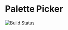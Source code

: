 # Palette Picker

[![Build Status](https://travis-ci.org/YayFiber/palette-picker.svg?branch=master)](https://travis-ci.org/YayFiber/palette-picker)
